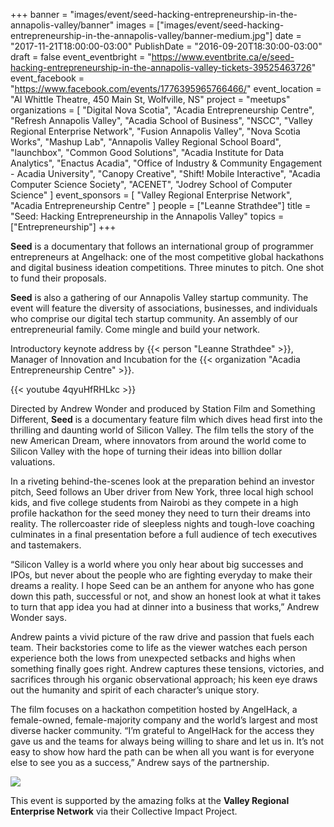 +++
banner = "images/event/seed-hacking-entrepreneurship-in-the-annapolis-valley/banner"
images = ["images/event/seed-hacking-entrepreneurship-in-the-annapolis-valley/banner-medium.jpg"]
date = "2017-11-21T18:00:00-03:00"
PublishDate = "2016-09-20T18:30:00-03:00"
draft = false
event_eventbright = "https://www.eventbrite.ca/e/seed-hacking-entrepreneurship-in-the-annapolis-valley-tickets-39525463726"
event_facebook = "https://www.facebook.com/events/1776395965766466/"
event_location = "Al Whittle Theatre, 450 Main St, Wolfville, NS"
project = "meetups"
organizations = [
    "Digital Nova Scotia", 
    "Acadia Entrepreneurship Centre", 
    "Refresh Annapolis Valley",
    "Acadia School of Business",
    "NSCC",
    "Valley Regional Enterprise Network",
    "Fusion Annapolis Valley",
    "Nova Scotia Works",
    "Mashup Lab",
    "Annapolis Valley Regional School Board",
    "launchbox",
    "Common Good Solutions",
    "Acadia Institute for Data Analytics",
    "Enactus Acadia",
    "Office of Industry & Community Engagement - Acadia University",
    "Canopy Creative",
    "Shift! Mobile Interactive", 
    "Acadia Computer Science Society",
    "ACENET",
    "Jodrey School of Computer Science"
]
event_sponsors = [
    "Valley Regional Enterprise Network",
    "Acadia Entrepreneurship Centre"
]
people = ["Leanne Strathdee"]
title = "Seed: Hacking Entrepreneurship in the Annapolis Valley"
topics = ["Entrepreneurship"]
+++

**Seed** is a documentary that follows an international group of programmer entrepreneurs at Angelhack: one of the most competitive global hackathons and digital business ideation competitions. Three minutes to pitch. One shot to fund their proposals.

**Seed** is also a gathering of our Annapolis Valley startup community.  The event will feature the diversity of associations, businesses, and individuals who comprise our digital tech startup community.  An assembly of our entrepreneurial family.  Come mingle and build your network.  

Introductory keynote address by {{< person "Leanne Strathdee" >}}, 
Manager of Innovation and Incubation for the {{< organization "Acadia Entrepreneurship Centre" >}}.

{{< youtube 4qyuHfRHLkc >}}

Directed by Andrew Wonder and produced by Station Film and Something Different, **Seed** is a documentary feature film which dives head first into the thrilling and daunting world of Silicon Valley. The film tells the story of the new American Dream, where innovators from around the world come to Silicon Valley with the hope of turning their ideas into billion dollar valuations.

In a riveting behind-the-scenes look at the preparation behind an investor pitch, Seed follows an Uber driver from New York, three local high school kids, and five college students from Nairobi as they compete in a high profile hackathon for the seed money they need to turn their dreams into reality. The rollercoaster ride of sleepless nights and tough-love coaching culminates in a final presentation before a full audience of tech executives and tastemakers.

“Silicon Valley is a world where you only hear about big successes and IPOs, but never about the people who are fighting everyday to make their dreams a reality. I hope Seed can be an anthem for anyone who has gone down this path, successful or not, and show an honest look at what it takes to turn that app idea you had at dinner into a business that works,” Andrew Wonder says.

Andrew paints a vivid picture of the raw drive and passion that fuels each team. Their backstories come to life as the viewer watches each person experience both the lows from unexpected setbacks and highs when something finally goes right. Andrew captures these tensions, victories, and sacrifices through his organic observational approach; his keen eye draws out the humanity and spirit of each character’s unique story.

The film focuses on a hackathon competition hosted by AngelHack, a female-owned, female-majority company and the world’s largest and most diverse hacker community. “I’m grateful to AngelHack for the access they gave us and the teams for always being willing to share and let us in. It’s not easy to show how hard the path can be when all you want is for everyone else to see you as a success,” Andrew says of the partnership.

<img src="http://www.valleyren.ca/wp-content/uploads/2016/05/vren_logo.png">

This event is supported by the amazing folks at the **Valley Regional Enterprise Network** via their Collective Impact Project.
